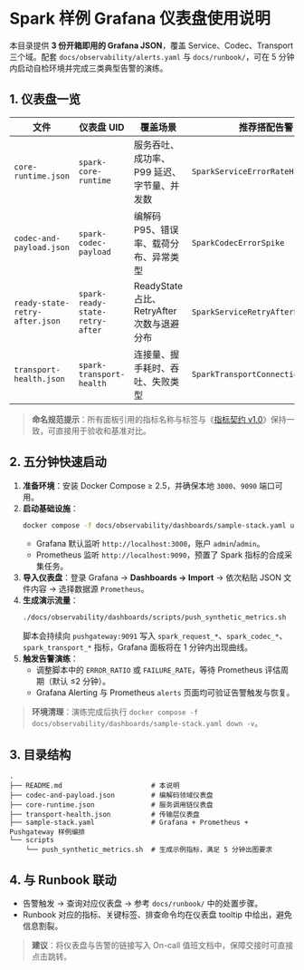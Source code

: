 # Spark 样例 Grafana 仪表盘使用说明

本目录提供 **3 份开箱即用的 Grafana JSON**，覆盖 Service、Codec、Transport 三个域。配套 `docs/observability/alerts.yaml` 与 `docs/runbook/`，可在 5 分钟内启动自检环境并完成三类典型告警的演练。

## 1. 仪表盘一览

| 文件 | 仪表盘 UID | 覆盖场景 | 推荐搭配告警 |
| --- | --- | --- | --- |
| `core-runtime.json` | `spark-core-runtime` | 服务吞吐、成功率、P99 延迟、字节量、并发数 | `SparkServiceErrorRateHigh` |
| `codec-and-payload.json` | `spark-codec-payload` | 编解码 P95、错误率、载荷分布、异常类型 | `SparkCodecErrorSpike` |
| `ready-state-retry-after.json` | `spark-ready-state-retry-after` | ReadyState 占比、RetryAfter 次数与退避分布 | `SparkServiceRetryAfterBurst` |
| `transport-health.json` | `spark-transport-health` | 连接量、握手耗时、吞吐、失败类型 | `SparkTransportConnectionFailures` |

> **命名规范提示**：所有面板引用的指标名称与标签与《[指标契约 v1.0](../metrics.md)》保持一致，可直接用于验收和基准对比。

## 2. 五分钟快速启动

1. **准备环境**：安装 Docker Compose ≥ 2.5，并确保本地 `3000`、`9090` 端口可用。
2. **启动基础设施**：
   ```bash
   docker compose -f docs/observability/dashboards/sample-stack.yaml up -d
   ```
   - Grafana 默认监听 `http://localhost:3000`，账户 `admin`/`admin`。
   - Prometheus 监听 `http://localhost:9090`，预置了 Spark 指标的合成采集任务。
3. **导入仪表盘**：登录 Grafana → **Dashboards → Import** → 依次粘贴 JSON 文件内容 → 选择数据源 `Prometheus`。
4. **生成演示流量**：
   ```bash
   ./docs/observability/dashboards/scripts/push_synthetic_metrics.sh
   ```
   脚本会持续向 `pushgateway:9091` 写入 `spark_request_*`、`spark_codec_*`、`spark_transport_*` 指标，Grafana 面板将在 1 分钟内出现曲线。
5. **触发告警演练**：
   - 调整脚本中的 `ERROR_RATIO` 或 `FAILURE_RATE`，等待 Prometheus 评估周期（默认 ≤2 分钟）。
   - Grafana Alerting 与 Prometheus `alerts` 页面均可验证告警触发与恢复。

> **环境清理**：演练完成后执行 `docker compose -f docs/observability/dashboards/sample-stack.yaml down -v`。

## 3. 目录结构

```
.
├── README.md                      # 本说明
├── codec-and-payload.json         # 编解码领域仪表盘
├── core-runtime.json              # 服务调用链仪表盘
├── transport-health.json          # 传输层仪表盘
├── sample-stack.yaml              # Grafana + Prometheus + Pushgateway 样例编排
└── scripts
    └── push_synthetic_metrics.sh  # 生成示例指标，满足 5 分钟出图要求
```

## 4. 与 Runbook 联动

- 告警触发 → 查询对应仪表盘 → 参考 `docs/runbook/` 中的处置步骤。
- Runbook 对应的指标、关键标签、排查命令均在仪表盘 tooltip 中给出，避免信息割裂。

> **建议**：将仪表盘与告警的链接写入 On-call 值班文档中，保障交接时可直接点击跳转。
